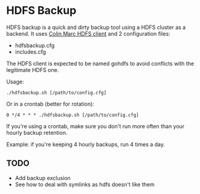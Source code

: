 # HDFS Backup

HDFS backup is a quick and dirty backup tool using a HDFS cluster as a backend. It uses [Colin Marc HDFS client](https://github.com/colinmarc/hdfs) and 2 configuration files:

- hdfsbackup.cfg
- includes.cfg

The HDFS client is expected to be named gohdfs to avoid conflicts with the legitimate HDFS one.

Usage:

```
./hdfsbackup.sh [/path/to/config.cfg]
```

Or in a crontab (better for rotation):

```
0 */4 * * * ./hdfsbackup.sh [/path/to/config.cfg]
```

If you're using a crontab, make sure you don't run more often than your hourly backup retention.

Example: if you're keeping 4 hourly backups, run 4 times a day.

## TODO

- Add backup exclusion
- See how to deal with symlinks as hdfs doesn't like them